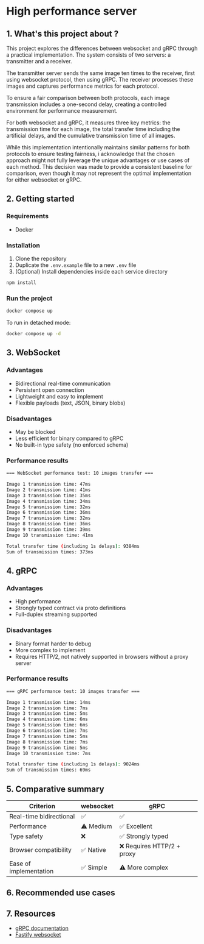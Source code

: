 # High performance server

## 1. What's this project about ?

This project explores the differences between websocket and gRPC through a practical implementation. The system consists of two servers: a transmitter and a receiver.

The transmitter server sends the same image ten times to the receiver, first using websocket protocol, then using gRPC. The receiver processes these images and captures performance metrics for each protocol.

To ensure a fair comparison between both protocols, each image transmission includes a one-second delay, creating a controlled environment for performance measurement.

For both websocket and gRPC, it measures three key metrics: the transmission time for each image, the total transfer time including the artificial delays, and the cumulative transmission time of all images.

While this implementation intentionally maintains similar patterns for both protocols to ensure testing fairness, i acknowledge that the chosen approach might not fully leverage the unique advantages or use cases of each method. This decision was made to provide a consistent baseline for comparison, even though it may not represent the optimal implementation for either websocket or gRPC.

## 2. Getting started
### Requirements
- Docker

### Installation
1. Clone the repository
2. Duplicate the `.env.example` file to a new `.env` file
3. (Optional) Install dependencies inside each service directory
```bash
npm install
```

### Run the project
```bash
docker compose up
```
To run in detached mode:
```bash
docker compose up -d
```

## 3. WebSocket
### Advantages
- Bidirectional real-time communication  
- Persistent open connection  
- Lightweight and easy to implement  
- Flexible payloads (text, JSON, binary blobs)
### Disadvantages
- May be blocked  
- Less efficient for binary compared to gRPC  
- No built-in type safety (no enforced schema)
### Performance results
```bash
=== WebSocket performance test: 10 images transfer ===

Image 1 transmission time: 47ms
Image 2 transmission time: 41ms
Image 3 transmission time: 35ms
Image 4 transmission time: 34ms
Image 5 transmission time: 32ms
Image 6 transmission time: 36ms
Image 7 transmission time: 32ms
Image 8 transmission time: 36ms
Image 9 transmission time: 39ms
Image 10 transmission time: 41ms

Total transfer time (including 1s delays): 9384ms
Sum of transmission times: 373ms
```

## 4. gRPC
### Advantages
- High performance 
- Strongly typed contract via proto definitions  
- Full-duplex streaming supported  
### Disadvantages
- Binary format harder to debug 
- More complex to implement  
- Requires HTTP/2, not natively supported in browsers without a proxy server
### Performance results
```bash
=== gRPC performance test: 10 images transfer ===

Image 1 transmission time: 14ms
Image 2 transmission time: 7ms
Image 3 transmission time: 5ms
Image 4 transmission time: 6ms
Image 5 transmission time: 6ms
Image 6 transmission time: 7ms
Image 7 transmission time: 5ms
Image 8 transmission time: 7ms
Image 9 transmission time: 5ms
Image 10 transmission time: 7ms

Total transfer time (including 1s delays): 9024ms
Sum of transmission times: 69ms
```

## 5. Comparative summary

| Criterion               | websocket               | gRPC                          |
|------------------------|-------------------------|-------------------------------|
| Real-time bidirectional| ✅                      | ✅                            |
| Performance            | ⚠️ Medium               | ✅ Excellent        |
| Type safety            | ❌                      | ✅ Strongly typed             |
| Browser compatibility  | ✅ Native                | ❌ Requires HTTP/2 + proxy    |
| Ease of implementation | ✅ Simple                | ⚠️ More complex               |

## 6. Recommended use cases

## 7. Resources

- [gRPC documentation](https://grpc.io/docs/languages/node/)
- [Fastify websocket](https://github.com/fastify/fastify-websocket)
